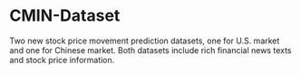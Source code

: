 # CMIN-Dataset
Two new stock price movement prediction datasets, one for U.S. market and one for Chinese market. Both datasets include rich financial news texts and stock price information.
